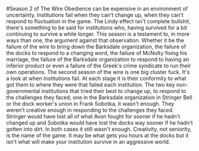 #Season 2 of The Wire
Obedience can be expensive in an environment of uncertainty. 
Institutions fail when they can't change up, when they can't 
respond to fluctuation in the game. The Lindy effect isn't complete 
bullshit, there's something to be said for institutions who, 
having survived for a bit continuing to survive a while longer. 
This season is a testament to, in more ways than one, the argument 
against that observation. Whether it be the failure of the wire to 
bring down the Barksdale organization, the failure of the docks to 
respond to a changing word, the failure of McNulty fixing his marriage,
 the failure of the Barksdale organization to respond to having 
 an inferior product or even a failure of 
the Greek's crime syndicate to run their own operations. 
The second season of the wire is one big cluster fuck. It's a look 
at when institutions fail. At each stage it is their conformity to what 
got them to where they were that failed each institution. The two key 
non-governmental institutions that tried their best to change up, 
to respond to the challenges they faced, one in the Barksdale organization 
in Stringer Bell or the dock worker's union in Frank Sobotka, it wasn't 
enough. They weren't creative enough in responding to the challenges they faced.
Stringer would have lost all of what Avon fought for sooner if he hadn't 
changed up and Sobotka would have lost the docks way sooner if he hadn't gotten 
into dirt. In both cases it still wasn't enough. Creativity, not seniority, 
is the name of the game. It may be what gets you hours at the docks but it isn't 
what will make your institution survive in an aggressive world. 